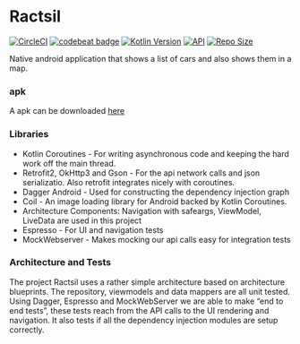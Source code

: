 # Ractsil
[![CircleCI](https://circleci.com/gh/hiroozawa/Ractsil.svg?style=svg&circle-token=0056cfbc318289166b1432c78a96345406381dd7)](https://circleci.com/gh/hiroozawa/Ractsil)
[![codebeat badge](https://codebeat.co/badges/1eae3c89-f0bb-41b3-b723-94a60b463a16)](https://codebeat.co/projects/github-com-hiroozawa-ractsil-master)
[![Kotlin Version](https://img.shields.io/badge/kotlin-1.3.50-blue.svg)](https://kotlinlang.org)
[![API](https://img.shields.io/badge/API-21%2B-brightgreen.svg?style=flat)](https://android-arsenal.com/api?level=21)
[![Repo Size](https://img.shields.io/github/repo-size/nuhkoca/market_tech_challenge)](https://github.com/hiroozawa/ractsil)


Native android application that shows a list of cars and also shows them in a map.

### apk
A apk can be downloaded [here](https://drive.google.com/open?id=1BHr_RzFMlmrzL0nzpRvR6wUlOEw92c5G)

### Libraries

- Kotlin Coroutines - For writing asynchronous code and keeping the hard work off the main thread.
- Retrofit2, OkHttp3 and Gson - For the api network calls and json serializatio. Also retrofit integrates nicely with coroutines.
- Dagger Android - Used for constructing the dependency injection graph
- Coil - An image loading library for Android backed by Kotlin Coroutines.
- Architecture Components: Navigation with  safeargs, ViewModel, LiveData are used in this project
- Espresso - For UI and navigation tests
- MockWebserver - Makes mocking our api calls easy for integration tests

### Architecture and Tests

The project Ractsil uses a rather simple architecture based on architecture blueprints. The repository, viewmodels and data mappers are all unit tested. 
Using Dagger, Espresso and MockWebServer we are able to make “end to end tests”, these tests reach from the API calls to the UI rendering and navigation. It also tests if all the dependency injection modules are setup correctly. 


